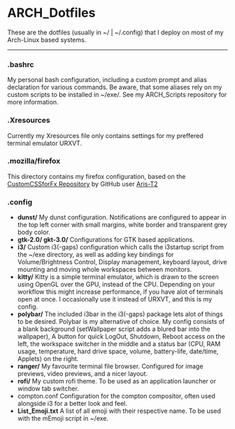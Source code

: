 # ARCH_Dotfiles
These are the dotfiles (usually in ~/ | ~/.config) that I deploy on most of my Arch-Linux based systems.

---

### .bashrc
My personal bash configuration, including a custom prompt and alias declaration for various commands. Be aware, that some aliases rely on my custom scripts to be installed in ~/exe/. See my ARCH_Scripts repository for more information.

### .Xresources
Currently my Xresources file only contains settings for my preffered terminal emulator URXVT.

### .mozilla/firefox
This directory contains my firefox configuration, based on the [CustomCSSforFx Repository](https://github.com/Aris-t2) by GitHub user [Aris-T2](https://github.com/Aris-t2)

### .config
- **dunst/**
My dunst configuration. Notifications are configured to appear in the top left corner with small margins, white border and transparent grey body color.
- **gtk-2.0/ gkt-3.0/**
Configurations for GTK based applications.
- **i3/**
Custom i3(-gaps) configuration which calls the i3startup script from the ~/exe directory, as well as adding key bindings for Volume/Brightness Control, Display management, keyboard layout, drive mounting and moving whole workspaces between monitors.
- **kitty/**
Kitty is a simple terminal emulator, which is drawn to the screen using OpenGL over the GPU, instead of the CPU. Depending on your workflow this might increase performance, if you have alot of terminals open at once. I occasionally use it instead of URXVT, and this is my config.
- **polybar/**
The included i3bar in the i3(-gaps) package lets alot of things to be desired. Polybar is my alternative of choice. My config consists of a blank background (setWallpaper script adds a blured bar into the wallpaper), A button for quick LogOut, Shutdown, Reboot access on the left, the workspace switcher in the middle and a status bar (CPU, RAM usage, temperature, hard drive space, volume, battery-life, date/time, Applets) on the right.
- **ranger/**
My favourite terminal file browser. Configured for image previews, video previews, and a nicer layout.
- **rofi/**
My custom rofi theme. To be used as an application launcher or window tab switcher.
- compton.conf
Configuration for the compton compositor, often used alongside i3 for a better look and feel.
- **List_Emoji.txt**
A list of all emoji with their respective name. To be used with the mEmoji script in ~/exe.

